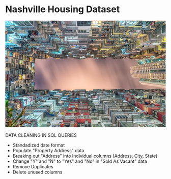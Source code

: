 # Nashville Housing Dataset

!["photo credit: Unsplash"](https://github.com/databl0g/Data-Cleaning-SQL/blob/master/houses.jpg)

DATA CLEANING IN SQL QUERIES

+ Standadized date format
+ Populate "Property Address" data
+ Breaking out "Address" into Individual columns (Address, City, State)
+ Change "Y" and "N" to "Yes" and "No" in "Sold As Vacant" data
+ Remove Duplicates
+ Delete unused columns



